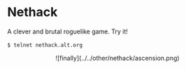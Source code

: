 # Nethack

A clever and brutal roguelike game. Try it!

    $ telnet nethack.alt.org

<center>![finally](../../other/nethack/ascension.png)</center>
